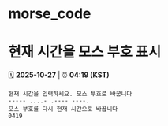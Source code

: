# morse_code
# 현재 시간을 모스 부호 표시
<!-- MORSE_TIME_START -->
🗓️ **2025-10-27** | ⏰ **04:19 (KST)**

```
현재 시간을 입력하세요. 모스 부호로 바꿉니다
----- ....- .---- ----.
모스 부호를 다시 현재 시간으로 바꿉니다
0419
```
<!-- MORSE_TIME_END -->
